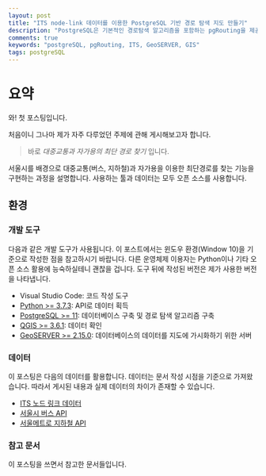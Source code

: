 ```yaml
---
layout: post
title: "ITS node-link 데이터를 이용한 PostgreSQL 기반 경로 탐색 지도 만들기"
description: "PostgreSQL은 기본적인 경로탐색 알고리즘을 포함하는 pgRouting을 제공합니다. ITS에서 제공하는 전국의 도로망 데이터를 이용해 경로를 찾는 웹페이지를 구축하여봤습니다. ㅎㅎ"
comments: true
keywords: "postgreSQL, pgRouting, ITS, GeoSERVER, GIS"
tags: postgreSQL
---
```


# 요약

와! 첫 포스팅입니다.

처음이니 그나마 제가 자주 다루었던 주제에 관해 게시해보고자 합니다.

> 바로 _대중교통과 자가용의 최단 경로 찾기_ 입니다.

서울시를 배경으로 대중교통(버스, 지하철)과 자가용을 이용한 최단경로를 찾는 기능을 구현하는 과정을 설명합니다.
사용하는 툴과 데이터는 모두 오픈 소스를 사용합니다.

## 환경

### 개발 도구

다음과 같은 개발 도구가 사용됩니다. 이 포스트에서는 윈도우 환경(Window 10)을 기준으로 작성한 점을 참고하시기 바랍니다.
다른 운영체제 이용자는 Python이나 기타 오픈 소스 활용에 능숙하실테니 괜찮을 겁니다. 도구 뒤에 작성된 버전은 제가 사용한 버전을 나타냅니다.

* Visual Studio Code: 코드 작성 도구
* [Python >= 3.7.3](https://www.python.org/downloads/): API로 데이터 획득
* [PostgreSQL >= 11](https://www.postgresql.org/download/): 데이터베이스 구축 및 경로 탐색 알고리즘 구축
* [QGIS >= 3.6.1](https://qgis.org/ko/site/forusers/download.html): 데이터 확인
* [GeoSERVER >= 2.15.0](http://geoserver.org/): 데이터베이스의 데이터를 지도에 가시화하기 위한 서버

### 데이터

이 포스팅은 다음의 데이터를 활용합니다. 데이터는 문서 작성 시점을 기준으로 가져왔습니다.
따라서 게시된 내용과 실제 데이터의 차이가 존재할 수 있습니다.

* [ITS 노드 링크 데이터](http://nodelink.its.go.kr/data/data01.aspx)
* [서울시 버스 API](https://www.data.go.kr/dataset/15000193/openapi.do?mypageFlag=Y)
* [서울메트로 지하철 API](https://www.data.go.kr/dataset/15015807/openapi.do)

### 참고 문서

이 포스팅을 쓰면서 참고한 문서들입니다.
